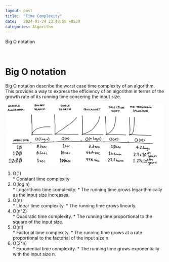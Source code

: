 ```yaml
---
layout: post
title:  "Time Complexity"
date:   2024-01-24 23:48:58 +0530
categories: Algorithm
---
```

Big O notation

<br>

# Big O notation
Big O notation describe the worst case time complexity of an algorithm.
This provides a way to express the efficiency of an algorithm in terms of the growth rate of its running time concering the input size.

![bigo](/assets/images/bigonotation.jpeg)

1. O(1)\
    \* Constant time complexity
2. O(log n)\
    \* Logarithmic time complexity. 
    \* The running time grows legarithmically as the input size increases.
3. O(n)\
    \* Linear time complexity.
    \* The running time grows linearly.
4. O(n^2)\
    \* Quadratic time complexity.
    \* The running time proportional to the square of the input size.
5. O(n!)\
    \* Factorial time complexity.
    \* The running time grows at a rate proportional to the factorial of the input size n.
6. O(2^n)\
    \* Exponential time complexity.
    \* The running time grows exponentially with the input size n.

